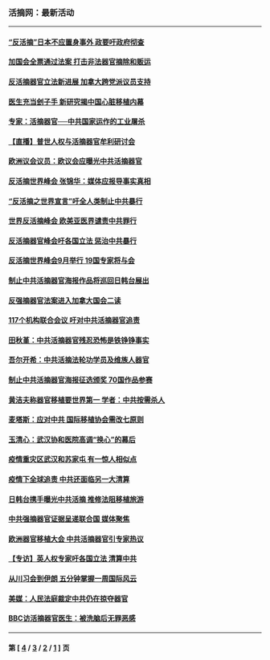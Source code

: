 ### 活摘网：最新活动
---
#### [“反活摘”日本不应置身事外 政要吁政府彻查](../../pages/nf5883/n13971188.md?07270430) 
#### [加国会全票通过法案 打击非法器官摘除和贩运](../../pages/nf5883/n13884924.md?07270430) 
#### [反活摘器官立法新进展 加拿大跨党派议员支持](../../pages/nf5883/n13876061.md?07270430) 
#### [医生充当刽子手 新研究揭中国心脏移植内幕](../../pages/nf5883/n13772291.md?07270430) 
#### [专家：活摘器官──中共国家运作的工业屠杀](../../pages/nf5883/n13761178.md?07270430) 
#### [【直播】普世人权与活摘器官牟利研讨会](../../pages/nf5883/n13425146.md?07270430) 
#### [欧洲议会议员：欧议会应曝光中共活摘器官](../../pages/nf5883/n13336571.md?07270430) 
#### [反活摘世界峰会 张锦华：媒体应报导事实真相](../../pages/nf5883/n13278502.md?07270430) 
#### [“反活摘之世界宣言”吁全人类制止中共暴行](../../pages/nf5883/n13259730.md?07270430) 
#### [世界反活摘峰会 欧美亚医界谴责中共罪行](../../pages/nf5883/n13253550.md?07270430) 
#### [反活摘器官峰会吁各国立法 惩治中共暴行](../../pages/nf5883/n13245052.md?07270430) 
#### [反活摘世界峰会9月举行 19国专家将与会](../../pages/nf5883/n13201492.md?07270430) 
#### [制止中共活摘器官海报作品将巡回日韩台展出](../../pages/nf5883/n13177791.md?07270430) 
#### [反强摘器官法案进入加拿大国会二读](../../pages/nf5883/n13033450.md?07270430) 
#### [117个机构联合会议 吁对中共活摘器官追责](../../pages/nf5883/n12775087.md?07270430) 
#### [田秋堇：中共活摘器官残忍恐怖是铁铮铮事实](../../pages/nf5883/n12702148.md?07270430) 
#### [吾尔开希：中共活摘法轮功学员及维族人器官](../../pages/nf5883/n12693197.md?07270430) 
#### [制止中共活摘器官海报征选颁奖 70国作品参赛](../../pages/nf5883/n12692050.md?07270430) 
#### [黄洁夫称器官移植要世界第一 学者：中共按需杀人](../../pages/nf5883/n12572329.md?07270430) 
#### [麦塔斯：应对中共 国际移植协会需改七原则](../../pages/nf5883/n12514711.md?07270430) 
#### [玉清心：武汉协和医院高调“换心”的幕后](../../pages/nf5883/n12298730.md?07270430) 
#### [疫情重灾区武汉和苏家屯 有一惊人相似点](../../pages/nf5883/n12150824.md?07270430) 
#### [疫情下全球追责 中共还面临另一大清算](../../pages/nf5883/n12070397.md?07270430) 
#### [日韩台携手曝光中共活摘 推修法阻移植旅游](../../pages/nf5883/n11712046.md?07270430) 
#### [中共强摘器官证据呈递联合国 媒体聚焦](../../pages/nf5883/n11546426.md?07270430) 
#### [欧洲器官移植大会 中共活摘器官引专家热议](../../pages/nf5883/n11539095.md?07270430) 
#### [【专访】英人权专家吁各国立法 清算中共](../../pages/nf5883/n11367315.md?07270430) 
#### [从川习会到伊朗 五分钟掌握一周国际风云](../../pages/nf5883/n11338520.md?07270430) 
#### [美媒：人民法庭裁定中共仍在掠夺器官](../../pages/nf5883/n11334897.md?07270430) 
#### [BBC访活摘器官医生：被洗脑后无罪恶感](../../pages/nf5883/n11335935.md?07270430) 

---
#### 第 [ [4](./4.md?07270430) / [3](./3.md?07270430) / [2](./2.md?07270430) / [1](./1.md?07270430) ] 页
